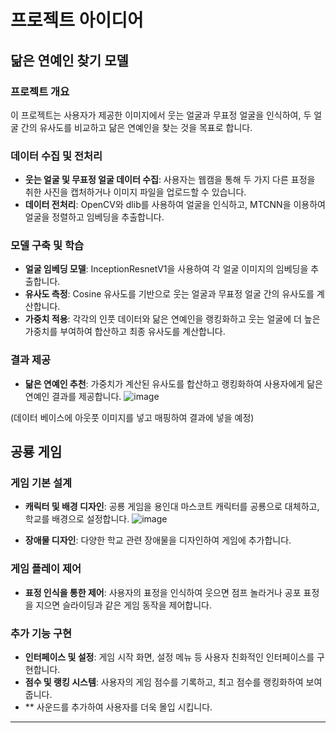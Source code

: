 # 프로젝트 아이디어

## 닮은 연예인 찾기 모델

### 프로젝트 개요

이 프로젝트는 사용자가 제공한 이미지에서 웃는 얼굴과 무표정 얼굴을 인식하여, 두 얼굴 간의 유사도를 비교하고 닮은 연예인을 찾는 것을 목표로 합니다.

### 데이터 수집 및 전처리

- **웃는 얼굴 및 무표정 얼굴 데이터 수집**: 사용자는 웹캠을 통해 두 가지 다른 표정을 취한 사진을 캡처하거나 이미지 파일을 업로드할 수 있습니다.
- **데이터 전처리**: OpenCV와 dlib를 사용하여 얼굴을 인식하고, MTCNN을 이용하여 얼굴을 정렬하고 임베딩을 추출합니다.

### 모델 구축 및 학습

- **얼굴 임베딩 모델**: InceptionResnetV1을 사용하여 각 얼굴 이미지의 임베딩을 추출합니다.
- **유사도 측정**: Cosine 유사도를 기반으로 웃는 얼굴과 무표정 얼굴 간의 유사도를 계산합니다.
- **가중치 적용**: 각각의 인풋 데이터와 닮은 연예인을 랭킹화하고 웃는 얼굴에 더 높은 가중치를 부여하여 합산하고 최종 유사도를 계산합니다.

### 결과 제공

- **닮은 연예인 추천**: 가중치가 계산된 유사도를 합산하고 랭킹화하여 사용자에게 닮은 연예인 결과를 제공합니다.
![image](https://github.com/user-attachments/assets/c3333bd5-22ac-41b6-91a3-85a5f394ee4f)

(데이터 베이스에 아웃풋 이미지를 넣고 매핑하여 결과에 넣을 예정)


## 공룡 게임

### 게임 기본 설계

- **캐릭터 및 배경 디자인**: 공룡 게임을 용인대 마스코트 캐릭터를 공룡으로 대체하고, 학교를 배경으로 설정합니다.
![image](https://github.com/user-attachments/assets/a1632827-6603-4f89-854a-9df13d3923a4)

- **장애물 디자인**: 다양한 학교 관련 장애물을 디자인하여 게임에 추가합니다.

### 게임 플레이 제어

- **표정 인식을 통한 제어**: 사용자의 표정을 인식하여 웃으면 점프 놀라거나 공포 표정을 지으면 슬라이딩과 같은 게임 동작을 제어합니다.


### 추가 기능 구현

- **인터페이스 및 설정**: 게임 시작 화면, 설정 메뉴 등 사용자 친화적인 인터페이스를 구현합니다.
- **점수 및 랭킹 시스템**: 사용자의 게임 점수를 기록하고, 최고 점수를 랭킹화하여 보여줍니다.
- ** 사운드를 추가하여 사용자를 더욱 몰입 시킵니다.
---

